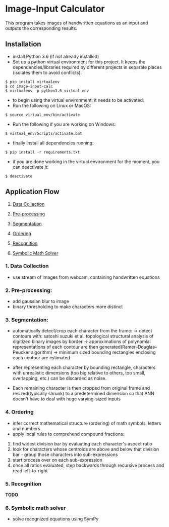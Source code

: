 # Image-Input Calculator

This program takes images of handwritten equations as an input and outputs the corresponding results.

## Installation

- install Python 3.6 (if not already installed)
- Set up a python virtual environment for this project. It keeps the dependencies/libraries required by different projects in separate places (isolates them to avoid conflicts).

```
$ pip install virtualenv
$ cd image-input-calc
$ virtualenv -p python3.6 virtual_env
```

- to begin using the virtual environment, it needs to be activated:
- Run the following on Linux or MacOS:

```
$ source virtual_env/bin/activate
```

- Run the following if you are working on Windows:

```
$ virtual_env/Scripts/activate.bat
```

- finally install all dependencies running:

```
$ pip install -r requirements.txt
```

- if you are done working in the virtual environment for the moment, you can deactivate it:

```
$ deactivate
```

## Application Flow

1. [Data Collection](#1.-data-collection)

2. [Pre-processing](#2.-pre-processing)

3. [Segmentation](#3.-segmentation)

4. [Ordering](#4.-ordering)

5. [Recognition](#5.-recognition)

6. [Symbolic Math Solver](#6.-symbolic-math-solver)

### 1. Data Collection
- use stream of images from webcam, containing handwritten equations

### 2. Pre-processing:
- add gaussian blur to image
- binary thresholding to make characters more distinct

### 3. Segmentation:
- automatically detect/crop each character from the frame:
-> detect contours with: satoshi suzuki et al. topological structural analysis of digitized binary images by border
-> approximations of polynomial representations of each contour are then generated(Ramer–Douglas–Peucker algorithm)
-> minimum sized bounding rectangles enclosing each contour are estimated

- after representing each character by bounding rectangle, characters with unrealistic dimensions (too big relative to others, too small, overlapping, etc.) can be discarded as noise.

- Each remaining character is then cropped from original frame and resized(typically shrunk) to a predetermined dimension so that ANN doesn't have to deal with huge varying-sized inputs

### 4. Ordering
- infer correct mathematical structure (ordering) of math symbols, letters and numbers
- apply local rules to comprehend compound fractions:

1. find widest division bar by evaluating each character's aspect ratio
2. look for characters whose centroids are above and below that division bar - group those characters into sub-expressions
3. start process over on each sub-expression
4. once all ratios evaluated, step backwards through recursive process and read left-to-right

### 5. Recognition
**TODO**

### 6. Symbolic math solver
- solve recognized equations using SymPy
